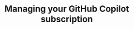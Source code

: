 ---
title: Managing your GitHub Copilot subscription
intro: 'ADD INTRO.'
versions:
  fpt: '*'
  ghec: '*'
type: how_to
topics:
  - Copilot
shortTitle: Your Github Copilot subscription
---